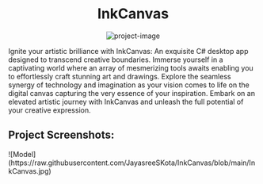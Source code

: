 <h1 align="center" id="title">InkCanvas</h1> <p align="center"><img src="https://socialify.git.ci/JayasreeSKota/InkCanvas/image?font=KoHo&amp;language=1&amp;name=1&amp;owner=1&amp;stargazers=1&amp;theme=Light" alt="project-image"></p> <p id="description">Ignite your artistic brilliance with InkCanvas: An exquisite C# desktop app designed to transcend creative boundaries. Immerse yourself in a captivating world where an array of mesmerizing tools awaits enabling you to effortlessly craft stunning art and drawings. Explore the seamless synergy of technology and imagination as your vision comes to life on the digital canvas capturing the very essence of your inspiration. Embark on an elevated artistic journey with InkCanvas and unleash the full potential of your creative expression.</p> <h2>Project Screenshots:</h2> 
![Model](https://raw.githubusercontent.com/JayasreeSKota/InkCanvas/blob/main/InkCanvas.jpg)
